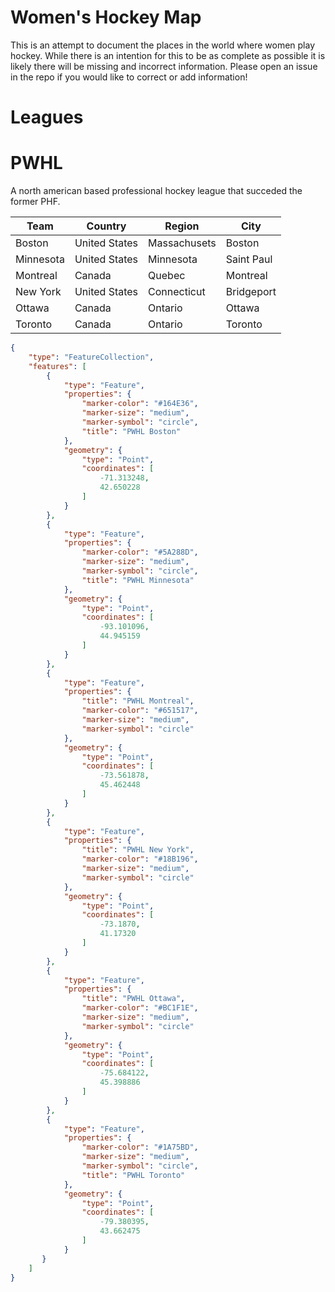# Women's Hockey Map

This is an attempt to document the places in the world where women play hockey. While there is an intention for this to be as complete as possible it is likely there will be missing and incorrect information. Please open an issue in the repo if you would like to correct or add information!

# Leagues

# PWHL

A north american based professional hockey league that succeded the former PHF.

| Team | Country | Region | City |
| --- | --- | --- | --- |
| Boston | United States | Massachusets | Boston |
| Minnesota | United States | Minnesota | Saint Paul |
| Montreal | Canada | Quebec | Montreal |
| New York | United States | Connecticut | Bridgeport |
| Ottawa | Canada | Ontario | Ottawa |
| Toronto | Canada | Ontario | Toronto |

```geojson
{
    "type": "FeatureCollection",
    "features": [
        {
            "type": "Feature",
            "properties": {
                "marker-color": "#164E36",
                "marker-size": "medium",
                "marker-symbol": "circle",
                "title": "PWHL Boston"
            },
            "geometry": {
                "type": "Point",
                "coordinates": [
                    -71.313248,
                    42.650228
                ]
            }
        },
        {
            "type": "Feature",
            "properties": {
                "marker-color": "#5A288D",
                "marker-size": "medium",
                "marker-symbol": "circle",
                "title": "PWHL Minnesota"
            },
            "geometry": {
                "type": "Point",
                "coordinates": [
                    -93.101096,
                    44.945159
                ]
            }
        },
        {
            "type": "Feature",
            "properties": {
                "title": "PWHL Montreal",
                "marker-color": "#651517",
                "marker-size": "medium",
                "marker-symbol": "circle"
            },
            "geometry": {
                "type": "Point",
                "coordinates": [
                    -73.561878,
                    45.462448
                ]
            }
        },
        {
            "type": "Feature",
            "properties": {
                "title": "PWHL New York",
                "marker-color": "#18B196",
                "marker-size": "medium",
                "marker-symbol": "circle"
            },
            "geometry": {
                "type": "Point",
                "coordinates": [
                    -73.1870,
                    41.17320
                ]
            }
        },
        {
            "type": "Feature",
            "properties": {
                "title": "PWHL Ottawa",
                "marker-color": "#BC1F1E",
                "marker-size": "medium",
                "marker-symbol": "circle"
            },
            "geometry": {
                "type": "Point",
                "coordinates": [
                    -75.684122,
                    45.398886
                ]
            }
        },
        {
            "type": "Feature",
            "properties": {
                "marker-color": "#1A75BD",
                "marker-size": "medium",
                "marker-symbol": "circle",
                "title": "PWHL Toronto"
            },
            "geometry": {
                "type": "Point",
                "coordinates": [
                    -79.380395,
                    43.662475
                ]
            }
       }
    ]
}
```
